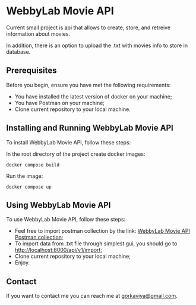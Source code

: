 # WebbyLab Movie API

Current small project is api that allows to create, store, and retreive information about movies.

In addition, there is an option to upload the .txt with movies info to store in database.

## Prerequisites

Before you begin, ensure you have met the following requirements:
* You have installed the latest version of docker on your machine;
* You have Postman on your machine;
* Clone current repository to your local machine.

## Installing and Running WebbyLab Movie API

To install WebbyLab Movie API, follow these steps:

In the root directory of the project create docker images:
```
docker compose build
```

Run the image:
```
docker compose up
```

## Using WebbyLab Movie API

To use WebbyLab Movie API, follow these steps:

* Feel free to import postman collection by the link: [WebbyLab Movie API Postman collection](https://www.getpostman.com/collections/ff992216bae21b20847e);
* To import data from .txt file through simplest gui, you should go to <http://localhost:8000/api/v1/import>;
* Clone current repository to your local machine;
* Enjoy.


## Contact

If you want to contact me you can reach me at <gorkaviya@gmail.com>.

